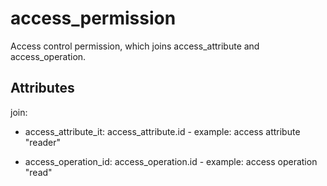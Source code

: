 # access_permission


Access control permission, which joins access_attribute and access_operation.

## Attributes

join:

* access_attribute_it: access_attribute.id - example: access attribute "reader"

* access_operation_id: access_operation.id - example: access operation "read"

